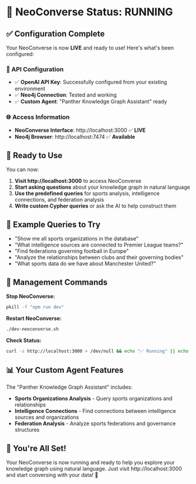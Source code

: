 # 🚀 NeoConverse Status: RUNNING

## ✅ Configuration Complete

Your NeoConverse is now **LIVE** and ready to use! Here's what's been configured:

### 🔑 API Configuration
- ✅ **OpenAI API Key**: Successfully configured from your existing environment
- ✅ **Neo4j Connection**: Tested and working
- ✅ **Custom Agent**: "Panther Knowledge Graph Assistant" ready

### 🌐 Access Information
- **NeoConverse Interface**: http://localhost:3000 ✅ **LIVE**
- **Neo4j Browser**: http://localhost:7474 ✅ **Available**

## 🎯 Ready to Use

You can now:

1. **Visit http://localhost:3000** to access NeoConverse
2. **Start asking questions** about your knowledge graph in natural language
3. **Use the predefined queries** for sports analysis, intelligence connections, and federation analysis
4. **Write custom Cypher queries** or ask the AI to help construct them

## 💬 Example Queries to Try

- "Show me all sports organizations in the database"
- "What intelligence sources are connected to Premier League teams?"
- "Find federations governing football in Europe"
- "Analyze the relationships between clubs and their governing bodies"
- "What sports data do we have about Manchester United?"

## 🔧 Management Commands

**Stop NeoConverse:**
```bash
pkill -f "npm run dev"
```

**Restart NeoConverse:**
```bash
./dev-neoconverse.sh
```

**Check Status:**
```bash
curl -s http://localhost:3000 > /dev/null && echo "✅ Running" || echo "❌ Not running"
```

## 📊 Your Custom Agent Features

The "Panther Knowledge Graph Assistant" includes:
- **Sports Organizations Analysis** - Query sports organizations and relationships
- **Intelligence Connections** - Find connections between intelligence sources and organizations
- **Federation Analysis** - Analyze sports federations and governance structures

## 🎉 You're All Set!

Your NeoConverse is now running and ready to help you explore your knowledge graph using natural language. Just visit http://localhost:3000 and start conversing with your data! 🚀 